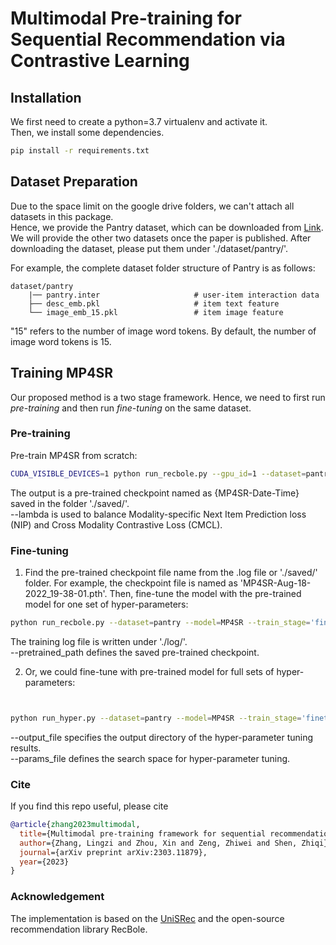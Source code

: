 # Multimodal Pre-training for Sequential Recommendation via Contrastive Learning

## Installation
We first need to create a python=3.7 virtualenv and activate it.\
Then, we install some dependencies.
```bash
pip install -r requirements.txt
```


## Dataset Preparation
Due to the space limit on the google drive folders, we can't attach all datasets in this package. \
Hence, we provide the Pantry dataset, which can be downloaded from [Link](https://drive.google.com/drive/folders/1dUoj5nPqhLXR1DoLHBgwWvkcsbjnIXdh?usp=share_link). 
We will provide the other two datasets once the paper is published. 
After downloading the dataset, please put them under './dataset/pantry/'.

For example, the complete dataset folder structure of Pantry is as follows:
```
dataset/pantry
    |── pantry.inter                     # user-item interaction data
    ├── desc_emb.pkl                     # item text feature
    └── image_emb_15.pkl                 # item image feature
```
"15" refers to the number of image word tokens. By default, the number of image word tokens is 15.

## Training MP4SR
Our proposed method is a two stage framework. Hence, we need to first run *pre-training* and then run *fine-tuning* on the same dataset.

### Pre-training
Pre-train MP4SR from scratch:
```bash
CUDA_VISIBLE_DEVICES=1 python run_recbole.py --gpu_id=1 --dataset=pantry --model=MP4SR --train_stage=pretrain --num_imgtokens=15 --learning_rate=0.001 --train_batch_size=1024 --lambda=0.01 --proj=False
```

The output is a pre-trained checkpoint named as {MP4SR-Date-Time} saved in the folder './saved/'. \
--lambda is used to balance Modality-specific Next Item Prediction loss (NIP) and Cross Modality Contrastive Loss
(CMCL). 


### Fine-tuning
1. Find the pre-trained checkpoint file name from the .log file or './saved/' folder. For example, the checkpoint file is named as 'MP4SR-Aug-18-2022_19-38-01.pth'.
Then, fine-tune the model with the pre-trained model for one set of hyper-parameters:
```bash
python run_recbole.py --dataset=pantry --model=MP4SR --train_stage='finetune' --num_imgtokens=15 --pretrained_path='./saved/MP4SR-Aug-18-2022_19-38-01.pth' --learning_rate=0.0001 --train_batch_size=1024 --weight_decay=0.001
```
The training log file is written under './log/'. \
--pretrained_path defines the saved pre-trained checkpoint.

2. Or, we could fine-tune with pre-trained model for full sets of hyper-parameters:
```bash


python run_hyper.py --dataset=pantry --model=MP4SR --train_stage='finetune' --num_imgtokens=15 --pretrained_path='./saved/MP4SR-Aug-18-2022_19-38-01.pth' --output_file='./log_tune/pantry.result' --params_file=hyper.test
```
--output_file specifies the output directory of the hyper-parameter tuning results. \
--params_file defines the search space for hyper-parameter tuning.

### Cite
If you find this repo useful, please cite
```bibtex
@article{zhang2023multimodal,
  title={Multimodal pre-training framework for sequential recommendation via contrastive learning},
  author={Zhang, Lingzi and Zhou, Xin and Zeng, Zhiwei and Shen, Zhiqi},
  journal={arXiv preprint arXiv:2303.11879},
  year={2023}
}
```
### Acknowledgement
The implementation is based on the [UniSRec](https://github.com/RUCAIBox/UniSRec) and the open-source recommendation library RecBole.
